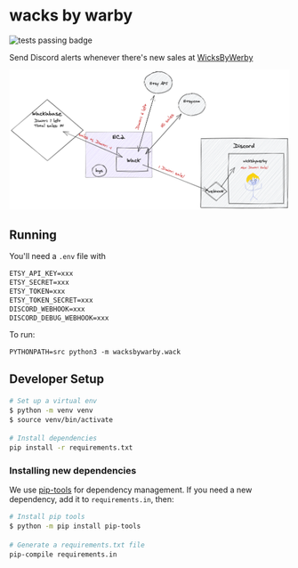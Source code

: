 # wacks by warby

![tests passing badge](https://github.com/allisonking/wacks-by-warby/actions/workflows/pytest.yaml/badge.svg)

Send Discord alerts whenever there's new sales at [WicksByWerby](https://www.etsy.com/shop/WicksByWerby)

![diagram](./images/wack.png)

## Running

You'll need a `.env` file with

```
ETSY_API_KEY=xxx
ETSY_SECRET=xxx
ETSY_TOKEN=xxx
ETSY_TOKEN_SECRET=xxx
DISCORD_WEBHOOK=xxx
DISCORD_DEBUG_WEBHOOK=xxx
```

To run:

```
PYTHONPATH=src python3 -m wacksbywarby.wack
```

## Developer Setup

```sh
# Set up a virtual env
$ python -m venv venv
$ source venv/bin/activate

# Install dependencies
pip install -r requirements.txt
```

### Installing new dependencies

We use [pip-tools](https://github.com/jazzband/pip-tools) for dependency management. If you need a new dependency, add it to `requirements.in`, then:

```sh
# Install pip tools
$ python -m pip install pip-tools

# Generate a requirements.txt file
pip-compile requirements.in
```
